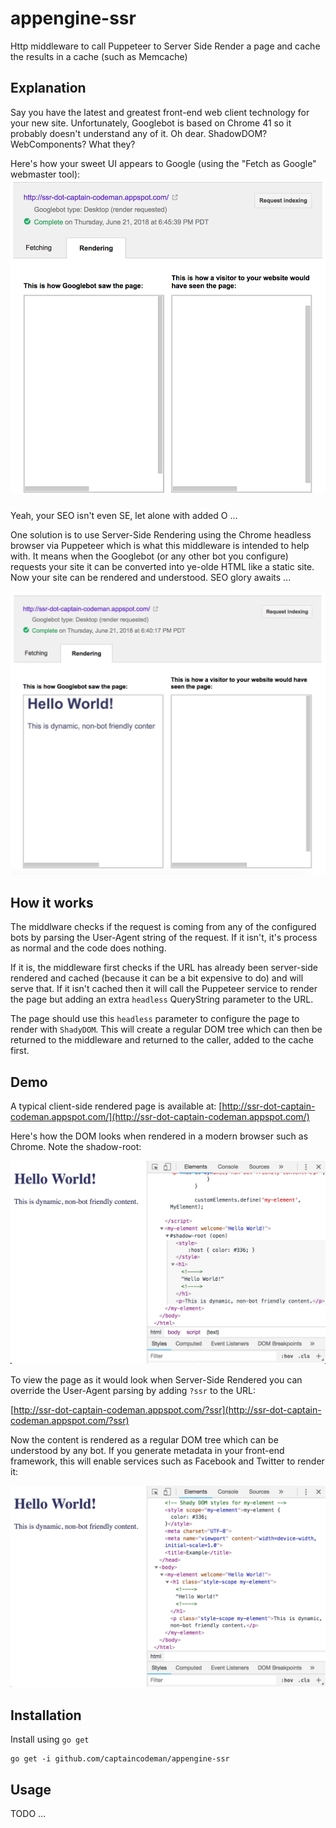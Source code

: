 # appengine-ssr

Http middleware to call Puppeteer to Server Side Render a
page and cache the results in a cache (such as Memcache)

## Explanation

Say you have the latest and greatest front-end web client
technology for your new site. Unfortunately, Googlebot is
based on Chrome 41 so it probably doesn't understand any
of it. Oh dear. ShadowDOM? WebComponents? What they?

Here's how your sweet UI appears to Google (using the
"Fetch as Google" webmaster tool):
![Fetch as Google with ShadowDom](https://raw.githubusercontent.com/captaincodeman/appengine-ssr/master/examples/fag-shadow.png)

Yeah, your SEO isn't even SE, let alone with added O ...

One solution is to use Server-Side Rendering using the Chrome
headless browser via Puppeteer which is what this middleware
is intended to help with. It means when the Googlebot (or 
any other bot you configure) requests your site it can be
converted into ye-olde HTML like a static site. Now your
site can be rendered and understood. SEO glory awaits ...

![Fetch as Google with ShadyDOM](https://raw.githubusercontent.com/captaincodeman/appengine-ssr/master/examples/fag-ssr.png)

## How it works

The middlware checks if the request is coming from any of
the configured bots by parsing the User-Agent string of the
request. If it isn't, it's process as normal and the code
does nothing.

If it is, the middleware first checks if the URL has already
been server-side rendered and cached (because it can be a bit
expensive to do) and will serve that. If it isn't cached then
it will call the Puppeteer service to render the page but
adding an extra `headless` QueryString parameter to the URL.

The page should use this `headless` parameter to configure
the page to render with `ShadyDOM`. This will create a regular
DOM tree which can then be returned to the middleware and
returned to the caller, added to the cache first.

## Demo

A typical client-side rendered page is available at:
[http://ssr-dot-captain-codeman.appspot.com/](http://ssr-dot-captain-codeman.appspot.com/)

Here's how the DOM looks when rendered in a modern browser
such as Chrome. Note the shadow-root:

![ShadowDOM rendered](https://raw.githubusercontent.com/captaincodeman/appengine-ssr/master/examples/dom-shadow.png)

To view the page as it would look when Server-Side Rendered
you can override the User-Agent parsing by adding `?ssr` to
the URL:

[http://ssr-dot-captain-codeman.appspot.com/?ssr](http://ssr-dot-captain-codeman.appspot.com/?ssr)

Now the content is rendered as a regular DOM tree which
can be understood by any bot. If you generate metadata in
your front-end framework, this will enable services such as
Facebook and Twitter to render it:

![Server Side Rendered](https://raw.githubusercontent.com/captaincodeman/appengine-ssr/master/examples/dom-ssr.png)

## Installation

Install using `go get`

    go get -i github.com/captaincodeman/appengine-ssr

## Usage

TODO ...